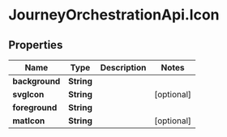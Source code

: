 # JourneyOrchestrationApi.Icon

## Properties

Name | Type | Description | Notes
------------ | ------------- | ------------- | -------------
**background** | **String** |  | 
**svgIcon** | **String** |  | [optional] 
**foreground** | **String** |  | 
**matIcon** | **String** |  | [optional] 


